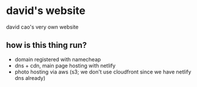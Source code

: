 # david's website

david cao's very own website

## how is this thing run?

- domain registered with namecheap
- dns + cdn, main page hosting with netlify
- photo hosting via aws (s3; we don't use cloudfront since we have netlify dns already)
